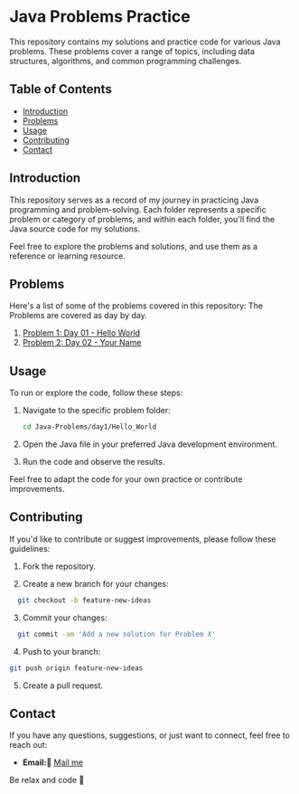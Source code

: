 # Java Problems Practice

This repository contains my solutions and practice code for various Java problems. These problems cover a range of topics, including data structures, algorithms, and common programming challenges.

## Table of Contents

- [Introduction](#introduction)
- [Problems](#problems)
- [Usage](#usage)
- [Contributing](#contributing)
- [Contact](#contact)

## Introduction

This repository serves as a record of my journey in practicing Java programming and problem-solving. Each folder represents a specific problem or category of problems, and within each folder, you'll find the Java source code for my solutions.

Feel free to explore the problems and solutions, and use them as a reference or learning resource.

## Problems

Here's a list of some of the problems covered in this repository:
The Problems are covered as day by day.

1. [Problem 1: Day 01 - Hello World](./problem-1)
2. [Problem 2: Day 02 - Your Name](./problem-2)

## Usage

To run or explore the code, follow these steps:

1. Navigate to the specific problem folder:

   ```bash
   cd Java-Problems/day1/Hello_World
   ```
2. Open the Java file in your preferred Java development environment.

3. Run the code and observe the results.

Feel free to adapt the code for your own practice or contribute improvements.

## Contributing
If you'd like to contribute or suggest improvements, please follow these guidelines:

1. Fork the repository.

2. Create a new branch for your changes:

  ```bash
    git checkout -b feature-new-ideas
  ```

3. Commit your changes:

  ```bash
    git commit -am 'Add a new solution for Problem X'
  ```

4. Push to your branch:

  ```bash
  git push origin feature-new-ideas
  ```

5. Create a pull request.

## Contact
If you have any questions, suggestions, or just want to connect, feel free to reach out:

- **Email:📧** [Mail me](mailto:vigneshwarjosephite@gmail.com)

Be relax and code 🚀
